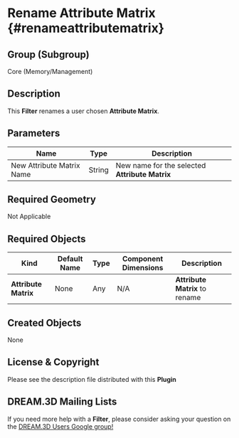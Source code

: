 Rename Attribute Matrix {#renameattributematrix}
=============

## Group (Subgroup) ##

Core (Memory/Management)

## Description ##

This **Filter** renames a user chosen **Attribute Matrix**.

## Parameters ##

| Name | Type | Description |
|------|------| ----------- |
| New Attribute Matrix Name | String | New name for the selected **Attribute Matrix** |

## Required Geometry ##

Not Applicable

## Required Objects ##

| Kind | Default Name | Type | Component Dimensions | Description |
|------|--------------|------|----------------------|-------------|
| **Attribute Matrix** | None | Any | N/A | **Attribute Matrix** to rename |

## Created Objects ##

None

## License & Copyright ##

Please see the description file distributed with this **Plugin**

## DREAM.3D Mailing Lists ##

If you need more help with a **Filter**, please consider asking your question on the [DREAM.3D Users Google group!](https://groups.google.com/forum/?hl=en#!forum/dream3d-users)


